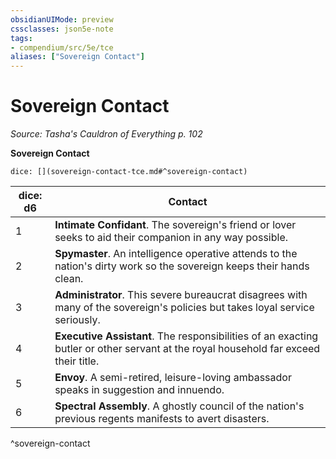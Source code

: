```yaml
---
obsidianUIMode: preview
cssclasses: json5e-note
tags:
- compendium/src/5e/tce
aliases: ["Sovereign Contact"]
---
```

# Sovereign Contact
*Source: Tasha's Cauldron of Everything p. 102* 

**Sovereign Contact**

`dice: [](sovereign-contact-tce.md#^sovereign-contact)`

| dice: d6 | Contact |
|----------|---------|
| 1 | **Intimate Confidant**. The sovereign's friend or lover seeks to aid their companion in any way possible. |
| 2 | **Spymaster**. An intelligence operative attends to the nation's dirty work so the sovereign keeps their hands clean. |
| 3 | **Administrator**. This severe bureaucrat disagrees with many of the sovereign's policies but takes loyal service seriously. |
| 4 | **Executive Assistant**. The responsibilities of an exacting butler or other servant at the royal household far exceed their title. |
| 5 | **Envoy**. A semi-retired, leisure-loving ambassador speaks in suggestion and innuendo. |
| 6 | **Spectral Assembly**. A ghostly council of the nation's previous regents manifests to avert disasters. |
^sovereign-contact